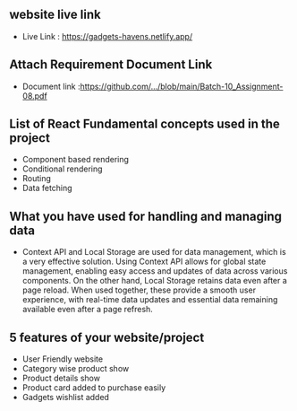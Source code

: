 ## website live link 

- Live Link : https://gadgets-havens.netlify.app/

## Attach Requirement Document Link

- Document link :https://github.com/.../blob/main/Batch-10_Assignment-08.pdf

## List of React Fundamental concepts used in the project

- Component based rendering
- Conditional rendering
- Routing 
- Data fetching

## What you have used for handling and managing data 
- Context API and Local Storage are used for data management, which is a very effective solution. Using Context API allows for global state management, enabling easy access and updates of data across various components.
On the other hand, Local Storage retains data even after a page reload. When used together, these provide a smooth user experience, with real-time data updates and essential data remaining available even after a page refresh.

## 5 features of your website/project

- User Friendly website
- Category wise product show
- Product details show
- Product card added to purchase easily
- Gadgets wishlist added

